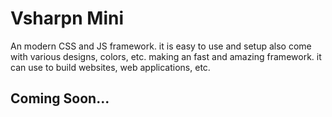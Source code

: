 # Vsharpn Mini 
An modern CSS and JS framework. it is easy to use and setup also come with various designs, colors, etc. making an fast and amazing framework. it can use to build websites, web applications, etc. 

## Coming Soon... 
